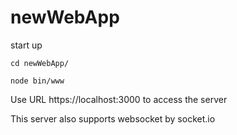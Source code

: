 # newWebApp
start up

```
cd newWebApp/

node bin/www 

```
Use URL https://localhost:3000 to access the server

This server also supports websocket by socket.io 